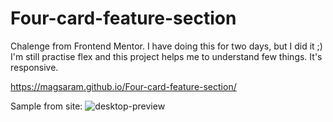 # Four-card-feature-section
Chalenge from Frontend Mentor. I have doing this for two days, but I did it ;) I'm still practise flex and this project helps me to understand few things. It's responsive.

https://magsaram.github.io/Four-card-feature-section/

Sample from site:
![desktop-preview](https://user-images.githubusercontent.com/123835498/221408445-71aedf88-daef-4b78-943f-ba924d0a64cc.jpg)
